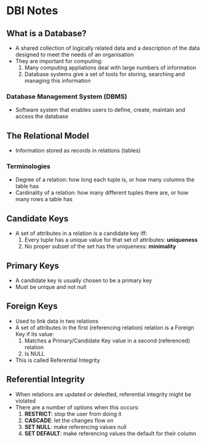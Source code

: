 # DBI Notes
## What is a Database?
- A shared collection of logically related data and a description of the data designed to meet the needs of an organisation
- They are important for computing:
  1. Many computing appliations deal with large numbers of information
  2. Database systems give a set of tools for storing, searching and managing this information
### Database Management System (DBMS)
- Software system that enables users to define, create, maintain and access the database

## The Relational Model
- Information stored as records in relations (tables)
### Terminologies
- Degree of a relation: how long each tuple is, or how many columns the table has
- Cardinality of a relation: how many different tuples there are, or how many rows a table has

## Candidate Keys
- A set of attributes in a relation is a candidate key iff:
  1. Every tuple has a unique value for that set of attributes: **uniqueness**
  2. No proper subset of the set has the uniqueness: **minimality**

## Primary Keys
- A candidate key is usually chosen to be a primary key
- Must be unique and not null

## Foreign Keys
- Used to link data in two relations
- A set of attributes in the first (referencing relation) relation is a Foreign Key if its value:
  1. Matches a Primary/Candidate Key value in a second (referenced) relation
  2. Is NULL
- This is called Referential Integrity

## Referential Integrity
- When relations are updated or deledted, referential integrity might be violated
- There are a number of options when this occurs:
  1. **RESTRICT**: stop the user from doing it
  2. **CASCADE**: let the changes flow on
  3. **SET NULL**: make referencing values null
  4. **SET DEFAULT**: make referencing values the default for their column
